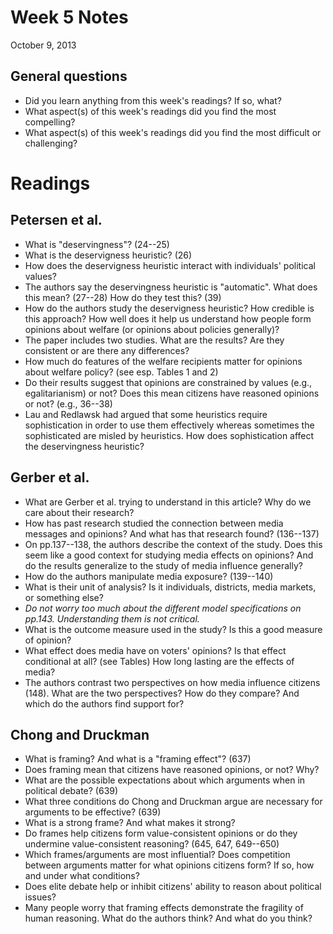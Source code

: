 # Week 5 Notes #
October 9, 2013

## General questions ##
* Did you learn anything from this week's readings? If so, what?
* What aspect(s) of this week's readings did you find the most compelling?
* What aspect(s) of this week's readings did you find the most difficult or challenging?


# Readings #

## Petersen et al. ##
* What is "deservingness"? (24--25)
* What is the deservigness heuristic? (26)
* How does the deservigness heuristic interact with individuals' political values?
* The authors say the deservingness heuristic is "automatic". What does this mean? (27--28) How do they test this? (39)
* How do the authors study the deservigness heuristic? How credible is this approach? How well does it help us understand how people form opinions about welfare (or opinions about policies generally)?
* The paper includes two studies. What are the results? Are they consistent or are there any differences?
* How much do features of the welfare recipients matter for opinions about welfare policy? (see esp. Tables 1 and 2)
* Do their results suggest that opinions are constrained by values (e.g., egalitarianism) or not? Does this mean citizens have reasoned opinions or not? (e.g., 36--38)
* Lau and Redlawsk had argued that some heuristics require sophistication in order to use them effectively whereas sometimes the sophisticated are misled by heuristics. How does sophistication affect the deservingness heuristic?

## Gerber et al. ##
* What are Gerber et al. trying to understand in this article? Why do we care about their research?
* How has past research studied the connection between media messages and opinions? And what has that research found? (136--137)
* On pp.137--138, the authors describe the context of the study. Does this seem like a good context for studying media effects on opinions? And do the results generalize to the study of media influence generally?
* How do the authors manipulate media exposure? (139--140)
* What is their unit of analysis? Is it individuals, districts, media markets, or something else?
* *Do not worry too much about the different model specifications on pp.143. Understanding them is not critical.*
* What is the outcome measure used in the study? Is this a good measure of opinion?
* What effect does media have on voters' opinions? Is that effect conditional at all? (see Tables) How long lasting are the effects of media?
* The authors contrast two perspectives on how media influence citizens (148). What are the two perspectives? How do they compare? And which do the authors find support for?

## Chong and Druckman ##
* What is framing? And what is a "framing effect"? (637)
* Does framing mean that citizens have reasoned opinions, or not? Why?
* What are the possible expectations about which arguments when in political debate? (639)
* What three conditions do Chong and Druckman argue are necessary for arguments to be effective? (639)
* What is a strong frame? And what makes it strong?
* Do frames help citizens form value-consistent opinions or do they undermine value-consistent reasoning? (645, 647, 649--650)
* Which frames/arguments are most influential? Does competition between arguments matter for what opinions citizens form? If so, how and under what conditions?
* Does elite debate help or inhibit citizens' ability to reason about political issues?
* Many people worry that framing effects demonstrate the fragility of human reasoning. What do the authors think? And what do you think?
